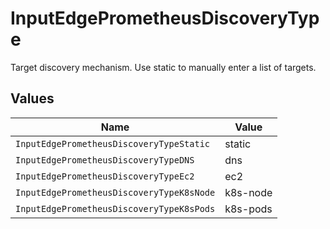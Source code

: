 # InputEdgePrometheusDiscoveryType

Target discovery mechanism. Use static to manually enter a list of targets.


## Values

| Name                                      | Value                                     |
| ----------------------------------------- | ----------------------------------------- |
| `InputEdgePrometheusDiscoveryTypeStatic`  | static                                    |
| `InputEdgePrometheusDiscoveryTypeDNS`     | dns                                       |
| `InputEdgePrometheusDiscoveryTypeEc2`     | ec2                                       |
| `InputEdgePrometheusDiscoveryTypeK8sNode` | k8s-node                                  |
| `InputEdgePrometheusDiscoveryTypeK8sPods` | k8s-pods                                  |